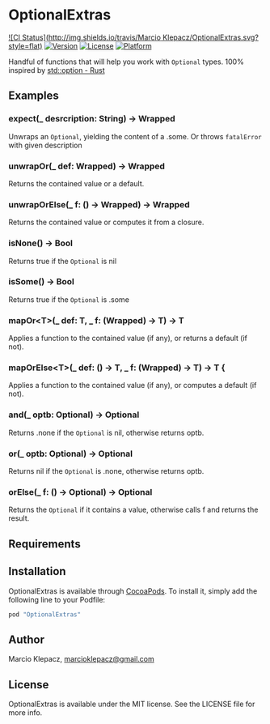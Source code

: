 # OptionalExtras

[![CI Status](http://img.shields.io/travis/Marcio Klepacz/OptionalExtras.svg?style=flat)](https://travis-ci.org/marciok/OptionalExtras)
[![Version](https://img.shields.io/cocoapods/v/OptionalExtras.svg?style=flat)](http://cocoapods.org/pods/OptionalExtras)
[![License](https://img.shields.io/cocoapods/l/OptionalExtras.svg?style=flat)](http://cocoapods.org/pods/OptionalExtras)
[![Platform](https://img.shields.io/cocoapods/p/OptionalExtras.svg?style=flat)](http://cocoapods.org/pods/OptionalExtras)

Handful of functions that will help you work with `Optional` types. 100% inspired by [std::option - Rust](https://doc.rust-lang.org/std/option/)

## Examples

### expect(_ desrcription: String) -> Wrapped
Unwraps an `Optional`, yielding the content of a .some. Or throws `fatalError` with given description

### unwrapOr(_ def: Wrapped) -> Wrapped 
Returns the contained value or a default.

### unwrapOrElse(_ f: () -> Wrapped) -> Wrapped 
Returns the contained value or computes it from a closure.

### isNone() -> Bool
Returns true if the `Optional` is nil

### isSome() -> Bool
Returns true if the `Optional` is .some

### mapOr\<T>\(_ def: T, _ f: (Wrapped) -> T) -> T
Applies a function to the contained value (if any), or returns a default (if not).

### mapOrElse\<T>\(_ def: () -> T, _ f: (Wrapped) -> T) -> T {
Applies a function to the contained value (if any), or computes a default (if not).

### and(_ optb: Optional) -> Optional
Returns .none if the `Optional` is nil, otherwise returns optb.

### or(_ optb: Optional) -> Optional
Returns nil if the `Optional` is .none, otherwise returns optb.

### orElse(_ f: () -> Optional) -> Optional
Returns the `Optional` if it contains a value, otherwise calls f and returns the result.

## Requirements

## Installation

OptionalExtras is available through [CocoaPods](http://cocoapods.org). To install
it, simply add the following line to your Podfile:

```ruby
pod "OptionalExtras"
```

## Author

Marcio Klepacz, marcioklepacz@gmail.com

## License

OptionalExtras is available under the MIT license. See the LICENSE file for more info.
